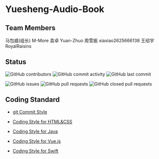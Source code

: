 # Yuesheng-Audio-Book

## Team Members
马包威(组长) M-More
袁卓 Yuan-Zhuo
周雪振 xiaxiao2625666138
王绍宇 RoyalRaisins

## Status

![GitHub contributors](https://img.shields.io/github/contributors/yarlung-zangbo/Yuesheng-Audio-Book.svg?style=flat-square)
![GitHub commit activity](https://img.shields.io/github/commit-activity/w/yarlung-zangbo/Yuesheng-Audio-Book.svg?color=green&style=flat-square)
![GitHub last commit](https://img.shields.io/github/last-commit/yarlung-zangbo/Yuesheng-Audio-Book.svg?style=flat-square)

![GitHub issues](https://img.shields.io/github/issues/yarlung-zangbo/Yuesheng-Audio-Book.svg?style=flat-square)
![GitHub pull requests](https://img.shields.io/github/issues-pr/yarlung-zangbo/Yuesheng-Audio-Book.svg?style=flat-square)
![GitHub closed pull requests](https://img.shields.io/github/issues-pr-closed/yarlung-zangbo/Yuesheng-Audio-Book.svg?style=flat-square)

## Coding Standard

- [git Commit Style](https://github.com/yarlung-zangbo/standard/blob/master/git-standard/Commit-Style.md)

- [Coding Style for HTML&CSS](https://github.com/yarlung-zangbo/standard/blob/master/coding-standard/Coding-Style-for-HTML&CSS.md)

- [Coding Style for Java](https://github.com/0583/yarlung-zangbo/standard/master/coding-standard/Coding-Style-for-Java.md)

- [Coding Style for Vue.js](https://github.com/0583/yarlung-zangbo/standard/master/coding-standard/Coding-Style-for-Vue.md)

- [Coding Style for Swift](https://github.com/yarlung-zangbo/standard/blob/master/coding-standard/Coding-Style-for-Swift.md)
